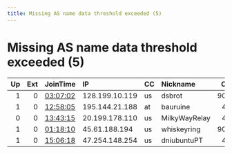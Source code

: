 ```yaml
---
title: Missing AS name data threshold exceeded (5)
---
```


# Missing AS name data threshold exceeded (5)

|   Up |   Ext | JoinTime                                                                                            | IP             | CC   | Nickname      |   ORp |   Dirp | Version   | Contact                      | OS      |   eFamMembers |
|-----:|------:|:----------------------------------------------------------------------------------------------------|:---------------|:-----|:--------------|------:|-------:|:----------|:-----------------------------|:--------|--------------:|
|    1 |     0 | [03:07:02](https://metrics.torproject.org/rs.html#details/019798460027D930A3F57C2379542FA0BF1B5CF7) | 128.199.10.119 | us   | dsbrot        |  9001 |      0 | 0.4.6.7   | 0xDE413CF18E222E59154457F    | FreeBSD |             3 |
|    1 |     0 | [12:58:05](https://metrics.torproject.org/rs.html#details/41B101D5A6B41D41DF7BD92EC89E6ECB29C0DEBD) | 195.144.21.188 | at   | bauruine      |   443 |      0 | 0.4.5.10  | ContactInfo email:torcont    | Linux   |            28 |
|    0 |     0 | [13:43:15](https://metrics.torproject.org/rs.html#details/E57A1D5BAB5982FE7ED7A6DDED9723AE3EB7841E) | 20.199.178.110 | us   | MilkyWayRelay |   443 |      0 | 0.4.2.7   | info@boettcher.ws            | Linux   |             1 |
|    1 |     0 | [01:18:10](https://metrics.torproject.org/rs.html#details/198DAB4A45E4DA95FF3A245AC874753C261628C9) | 45.61.188.194  | us   | whiskeyring   |  9001 |   9030 | 0.4.5.9   | Moffsite &lt;moffsite AT goa | Linux   |             1 |
|    1 |     0 | [15:06:18](https://metrics.torproject.org/rs.html#details/E0947B9E41C60195B66A6852CA832D10DE5E9CD9) | 47.254.148.254 | us   | dniubuntuPT   |   443 |      0 | 0.4.5.10  | dgnull@protonmail.com        | Linux   |             1 |
